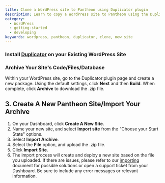 ```yaml
---
title: Clone a WordPress site to Pantheon using Duplicator plugin
description: Learn to copy a WordPress site to Pantheon using the Duplicator plugin.
category:
  - WordPress
  - getting-started
  - developing
keywords: wordpress, pantheon, duplicator, clone, new site
---
```

### Install [Duplicator](https://wordpress.org/plugins/duplicator/) on your Existing WordPress Site

### Archive Your Site's Code/Files/Database

Within your WordPress site, go to the Duplicator plugin page and create a new package. Using the default settings, click **Next** and then **Build**. When complete, click **Archive** to download the .zip file.

## 3. Create A New Pantheon Site/Import Your Archive

1. On your Dashboard, click **Create A New Site**.
2. Name your new site, and select **Import site** from the "Choose your Start State" options.
3. Select **Import Archive**.
4. Select the **File** option, and upload the .zip file.
5. Click **Import Site**.
6. The import process will create and deploy a new site based on the file you uploaded. If there are issues, please refer to our [importing](/docs/articles/sites/migrate/importing-an-existing-site/) document for possible solutions or open a support ticket from your Dashboard. Be sure to include any error messages or relevant information.
